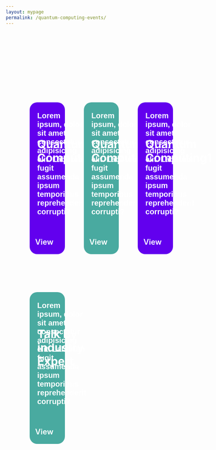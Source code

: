 ```yaml
---
layout: mypage
permalink: /quantum-computing-events/
---
```


<style>
    .event-container{
        margin-top: 200px;
        display: grid;
        grid-template-columns: 1fr 1fr 1fr;
        max-width: 75%;
        column-gap: 50px;
        row-gap: 100px;
        margin-left: auto;
        margin-right: auto;
    }
    .event-container .box-event{
        grid-column: auto;
        width: 100%;
        height: 400px;
        border-radius: 20px;
        justify-content: center;
        position: relative;
    }
    .box-event h1{
        position: absolute;
        top: 50px;
        left: 20px;
        color: #ffffff;
        font-size: 30px;
    }
    .box-event p{
        position: absolute;
        bottom: 80px;
        left: 20px;
        color: #ffffff;
        font-weight: 600;
        font-size: 20px;
        font-family: Arial, Helvetica, sans-serif;
        padding-right: 20px;
    }
    .box-event i{
        position: absolute;
        bottom: 20px;
        right: 100px;
        color: #ffffff;
        font-size: 40px;
        animation: right 2s ease infinite;
    }

    @keyframes right{
        0%,20%,50%,80%,100%{
            transform: translateX(0);
        }
        40%{
            transform: translateX(-30px);
        }
        60%{
            transform: translateX(-15px);
        }
    }
    .box-event a{
        position: absolute;
        right: 30px;
        bottom: 20px;
        font-size: 20px;
        color: #ffffff;
        text-decoration: none;
        font-weight: 600;
    }
    .box-event:nth-child(odd){
        background-color: #6200ee;
    }
    .box-event:nth-child(even){
        background-color: #49aaa0;
    }

    @media(max-width: 767px){
        .event-container{
            margin-top: 150px;
            display: grid;
            grid-template-columns: 1fr;
            max-width: 80%;
            row-gap: 20px;
        }
        .box-event h1{
            font-size: 28px;
        }
        .box-event p{
            font-size: 20px;
        }
    }
</style>

<div class="event-container">
    <div class="box-event">
        <h1>Quantum Computing1</h1>
        <p>Lorem ipsum, dolor sit amet consectetur adipisicing elit. Laborum fugit assumenda ipsum temporibus reprehenderit corrupti?</p>
        <i class="fa fa-angle-right"></i><a href="/events/gaming-using-python">View</a>
    </div>
    <div class="box-event">
        <h1>Quantum Computing1</h1>
        <p>Lorem ipsum, dolor sit amet consectetur adipisicing elit. Laborum fugit assumenda ipsum temporibus reprehenderit corrupti?</p>
        <i class="fa fa-angle-right"></i><a href="/events/gaming-using-python">View</a>
    </div>
    <div class="box-event">
        <h1>Quantum Computing1</h1>
        <p>Lorem ipsum, dolor sit amet consectetur adipisicing elit. Laborum fugit assumenda ipsum temporibus reprehenderit corrupti?</p>
        <i class="fa fa-angle-right"></i><a href="/events/gaming-using-python">View</a>
    </div>
    <div class="box-event">
        <h1>Talk By industry Expert</h1>
        <p>Lorem ipsum, dolor sit amet consectetur adipisicing elit. Laborum fugit assumenda ipsum temporibus reprehenderit corrupti?</p>
        <i class="fa fa-angle-right"></i><a href="/events/gaming-using-python">View</a>
    </div>
</div>
